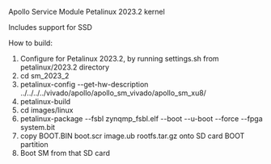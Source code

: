 Apollo Service Module Petalinux 2023.2 kernel

Includes support for SSD

How to build:

1. Configure for Petalinux 2023.2, by running settings.sh from petalinux/2023.2 directory
2. cd sm_2023_2
3. petalinux-config --get-hw-description ../../../../vivado/apollo/apollo_sm_vivado/apollo_sm_xu8/
4. petalinux-build
5. cd images/linux
6. petalinux-package --fsbl zynqmp_fsbl.elf --boot --u-boot --force --fpga system.bit
7. copy BOOT.BIN boot.scr image.ub rootfs.tar.gz onto SD card BOOT partition
8. Boot SM from that SD card
